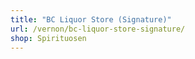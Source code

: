 ```yaml
---
title: "BC Liquor Store (Signature)"
url: /vernon/bc-liquor-store-signature/
shop: Spirituosen
---
```

